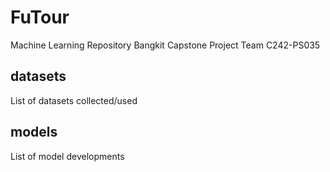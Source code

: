# FuTour
Machine Learning Repository Bangkit Capstone Project
Team C242-PS035

## datasets
List of datasets collected/used


## models
List of model developments



